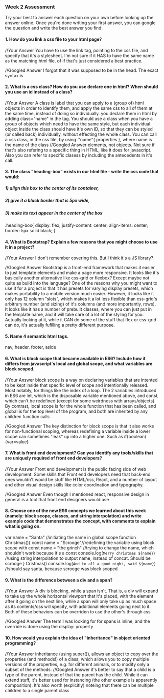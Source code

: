 ### Week 2 Assessment

Try your best to answer each question on your own before looking up the answer online. Once you're done writing your first answer, you can google the question and write the best answer you find.

#### 1. How do you link a css file to your html page?
 
 //Your Answer
 You have to use the link tag, pointing to the css file, and specify that it's a stylesheet. I'm not sure if it HAS to have the same name as the matching html file, of if that's just considered a best practice.
 
 //Googled Answer
 I forgot that it was supposed to be in the head. The exact syntax is <link rel="stylesheet" type="text/css" href="theme.css">
 
 #### 2. What is a css class? How do you use declare one in html? When should you use an id instead of a class?
 
 //Your Answer
 A class is label that you can apply to a (group of) html objects in order to identify them, and apply the same css to all of them at the same time, instead of doing so individually. you declare them in html by adding class="name" in the tag. You should use a class when you have a group of objects which need to have the same style, but each individual object inside the class should have it's own ID, so that they can be styled (or called back) individually, without effecting the whole class. You can call a css class, in the css file, by using ."name"{ properties }, where name is the name of the class
 //Googled Answer
 elements, not objects. Not sure if that's also refering to a specific thing in HTML, like it does for javascript. Also you can refer to specific clasess by including the antecedents in it's call.
 
#### 3. The class "heading-box" exists in our html file - write the css code that would:

##### 1) align this box to the center of its container, 
##### 2) give it a black border that is 5px wide,
##### 3) make its text appear in the center of the box
.heading-box{
     display: flex;
    justify-content: center;
    align-items: center;
    border: 5px solid black;
}

#### 4. What is Bootstrap? Explain a few reasons that you might choose to use it in a project?
 
 //Your Answer
 I don't remember covering this. But I think it's a JS library?
 
 //Googled Answer
 Bootstrap is a front-end framework that makes it easier to just template elements and make a page more responsive. It looks like it's basically another alternative like css-grid or flexbox? Except maybe not quite as build into the language?  One of the reasons why you might want to use it for a project is that it has presets for varying display presets, which makes portability to a mobile version much easier. However, it looks like it only has 12 column "slots", which makes it a lot less flexible than css-grid's arbitrary number (and sizing) of it's columns (and more importantly, rows). It looks like it has a number of prebuilt classes, where you can just put in the template name, and it will take care of a lot of the styling for you. Actually looking at it, while it CAN do some of the stuff that flex or css-grid can do, it's actually fufilling a pretty different purpose.
 
#### 5. Name 4 semantic html tags.
nav, header, footer, aside
#### 6. What is block scope that became available in ES6? Include how it differs from javascript's local and global scope, and what variables are block scoped. 
 
 //Your Answer
 block scope is a way on declaring variables that are intented to be kept inside that specific level of scope and intentionally released. Most notably, for things like the index of a loop. The 2 variables introduced in ES6 are let, which is the disposable variable mentioned above, and const, which can't be redefined (except for some weirdness with arrays/objects). By contrast, local scope is for the whole function that has been called, and global is for the top level of the program, and both are inherited by any children function calls
 
 //Googled Answer
 The key distinction for block scope is that it also works for non-functional scoping, whereas redefining a variable inside a lower scope can sometimes "leak" up into a higher one. Such as if(boolean){var=value}
 
 #### 7. What is front end development? Can you identify any tools/skills that are uniquely required of front end developers?
 
 //Your Answer
Front end development is the public facing side of web development.  Some skills that Front end developers need that back-end ones wouldn't would be stuff like HTML/css, React, and a number of layout and other visual design skills like color coordination and typography.
 
 //Googled Answer
 Even though I mentioned react, responsive design in general is a tool that front end designers would use
 
 #### 8. Choose one of the new ES6 concepts we learned about this week (namely: block scope, classes, and string interpolation) and write example code that demonstrates the concept, with comments to explain what is going on. 
 
 var name = "Santa" //initiating the name in global scope
 function Christmas(){
     const name = "Scrooge"//redefining the variable using block scope with const
     name = "the grinch" //trying to change the name, which shouldn't work because it's a const
     console.log(`Merry christmas ${name}`) //using string interpolation to output name, instead of concat. Should be scrooge
 }
 Cristmas()
console.log(`And to all a good night, said ${name}`) //should say santa, because scrooge was block scoped

 #### 9. What is the difference between a div and a span? 
 
 
 //Your Answer
 A div is blocking, while a span isn't. That is, a div will expand to take up the whole horizontal viewport that it's placed, with the element after it going on the next line, while a span will only take up as much space as its contents/css will specify, with additional elements going next to it. Both of these behaviors can be overriden to use the other's through css
 
 //Googled Answer
The term I was looking for for spans is inline, and the override is done using the display: property
   
#### 10. How would you explain the idea of "inheritance" in object oriented programming?
  //Your Answer
 inheritance (using super()), allows an object to copy over the properties (and methods!) of a class, which allows you to copy multiple versions of the properties, e.g. for different animals, or to modify only a subset of the methods. 
 //Googled Answer
it's better to say that a child is a type of the parent, instead of that the parent has the child. While it can extend stuff, it's better used for instancing (the other example is apparently composition). It's also worth (explicitly) noteing that there can be multiple children to a single parent class